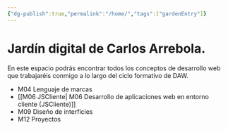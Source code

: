 ```yaml
---
{"dg-publish":true,"permalink":"/home/","tags":["gardenEntry"]}
---
```



# Jardín digital de Carlos Arrebola.

En este espacio podrás encontrar todos los conceptos de desarrollo web que trabajaréis conmigo a lo largo del ciclo formativo de DAW.
- M04 Lenguaje de marcas 
- [[M06 JSCliente\| M06 Desarrollo de aplicaciones web en entorno cliente (JSCliente)]]
- M09 Diseño de interfícies
- M12 Proyectos